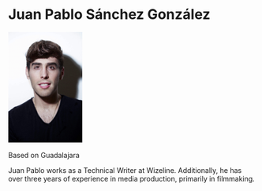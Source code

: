 # Juan Pablo Sánchez González

<img src="./images/jp-pic.jpg" width="150">

Based on Guadalajara

Juan Pablo works as a Technical Writer at Wizeline. Additionally, he has over three years of experience in media production, primarily in filmmaking.
